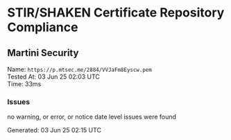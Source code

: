 # STIR/SHAKEN Certificate Repository Compliance

## Martini Security

Name: `https://p.mtsec.me/2884/VVJaFm8Eyscw.pem`\
Tested At: 03 Jun 25 02:03 UTC\
Time: 33ms

### Issues

no warning, or error, or notice date level issues were found

Generated: 03 Jun 25 02:15 UTC